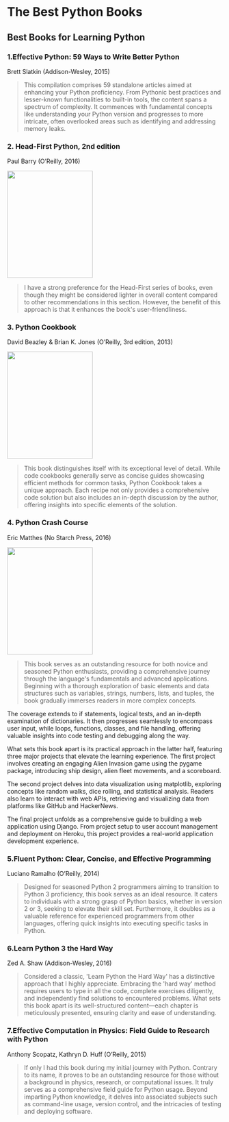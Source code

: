 # The Best Python Books

## Best Books for Learning Python

### 1.Effective Python: 59 Ways to Write Better Python
Brett Slatkin (Addison-Wesley, 2015)
> This compilation comprises 59 standalone articles aimed at enhancing your Python proficiency. From Pythonic best practices and lesser-known functionalities to built-in tools, the content spans a spectrum of complexity. It commences with fundamental concepts like understanding your Python version and progresses to more intricate, often overlooked areas such as identifying and addressing memory leaks.


### 2. Head-First Python, 2nd edition
Paul Barry (O’Reilly, 2016)

<img src="https://github.com/ltcbuzy/The-Best-Python-Books/assets/96268218/a6627bcc-f30c-4051-a0c5-9e0597e29384" width="200" height="250">

> I have a strong preference for the Head-First series of books, even though they might be considered lighter in overall content compared to other recommendations in this section. However, the benefit of this approach is that it enhances the book's user-friendliness.

### 3. Python Cookbook
David Beazley & Brian K. Jones (O’Reilly, 3rd edition, 2013)

<img src="https://github.com/ltcbuzy/The-Best-Python-Books/assets/96268218/2911dbb9-a9fd-4774-bf85-d8fc95f79f96" width="200" height="250">

> This book distinguishes itself with its exceptional level of detail. While code cookbooks generally serve as concise guides showcasing efficient methods for common tasks, Python Cookbook takes a unique approach. Each recipe not only provides a comprehensive code solution but also includes an in-depth discussion by the author, offering insights into specific elements of the solution.


### 4. Python Crash Course
Eric Matthes (No Starch Press, 2016)

<img src="https://github.com/ltcbuzy/The-Best-Python-Books/assets/96268218/bce35639-9a3a-4e0a-94fc-2c3f9cd463cb" width="200" height="250">

> This book serves as an outstanding resource for both novice and seasoned Python enthusiasts, providing a comprehensive journey through the language's fundamentals and advanced applications. Beginning with a thorough exploration of basic elements and data structures such as variables, strings, numbers, lists, and tuples, the book gradually immerses readers in more complex concepts.

The coverage extends to if statements, logical tests, and an in-depth examination of dictionaries. It then progresses seamlessly to encompass user input, while loops, functions, classes, and file handling, offering valuable insights into code testing and debugging along the way.

What sets this book apart is its practical approach in the latter half, featuring three major projects that elevate the learning experience. The first project involves creating an engaging Alien Invasion game using the pygame package, introducing ship design, alien fleet movements, and a scoreboard.

The second project delves into data visualization using matplotlib, exploring concepts like random walks, dice rolling, and statistical analysis. Readers also learn to interact with web APIs, retrieving and visualizing data from platforms like GitHub and HackerNews.

The final project unfolds as a comprehensive guide to building a web application using Django. From project setup to user account management and deployment on Heroku, this project provides a real-world application development experience.

### 5.Fluent Python: Clear, Concise, and Effective Programming
Luciano Ramalho (O’Reilly, 2014)
>Designed for seasoned Python 2 programmers aiming to transition to Python 3 proficiency, this book serves as an ideal resource. It caters to individuals with a strong grasp of Python basics, whether in version 2 or 3, seeking to elevate their skill set. Furthermore, it doubles as a valuable reference for experienced programmers from other languages, offering quick insights into executing specific tasks in Python.

### 6.Learn Python 3 the Hard Way
Zed A. Shaw (Addison-Wesley, 2016)
> Considered a classic, 'Learn Python the Hard Way' has a distinctive approach that I highly appreciate. Embracing the 'hard way' method requires users to type in all the code, complete exercises diligently, and independently find solutions to encountered problems. What sets this book apart is its well-structured content—each chapter is meticulously presented, ensuring clarity and ease of understanding.

### 7.Effective Computation in Physics: Field Guide to Research with Python
Anthony Scopatz, Kathryn D. Huff (O’Reilly, 2015)
> If only I had this book during my initial journey with Python. Contrary to its name, it proves to be an outstanding resource for those without a background in physics, research, or computational issues. It truly serves as a comprehensive field guide for Python usage. Beyond imparting Python knowledge, it delves into associated subjects such as command-line usage, version control, and the intricacies of testing and deploying software.
